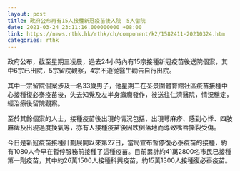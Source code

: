 ```yaml
---
layout: post
title: 政府公布再有15人接種新冠疫苗後入院　5人留院
date: 2021-03-24 23:11:16.000000000 +08:00
link: https://news.rthk.hk/rthk/ch/component/k2/1582411-20210324.htm
categories: rthk
---
```


政府公布，截至星期三凌晨，過去24小時內有15宗接種新冠疫苗後送院個案，其中6宗已出院，5宗留院觀察，4宗不遵從醫生勸告自行出院。

其中一宗留院個案涉及一名33歲男子，他星期二在荃景圍體育館社區疫苗接種中心接種復必泰疫苗後，失去知覺及左半身癲癇發作，被送往仁濟醫院，情況穩定，經治療後留院觀察。

至於其餘個案的人士，接種疫苗後出現的情況包括，出現蕁麻疹、感到心悸、四肢麻痺及出現過度換氣等，亦有人接種疫苗後因跌倒落地而導致嘴唇撕裂受傷。

今日是新冠疫苗接種計劃展開以來第27日，當局宣布暫停復必泰疫苗的接種，約有1080人今早在暫停服務前接種了這種疫苗。目前累計約41萬2800名市民已接種第一劑疫苗，其中約26萬1500人接種科興疫苗，約15萬1300人接種復必泰疫苗。
